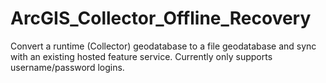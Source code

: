 # ArcGIS_Collector_Offline_Recovery
Convert a runtime (Collector) geodatabase to a file geodatabase and sync with an existing hosted feature service. Currently only supports username/password logins.

